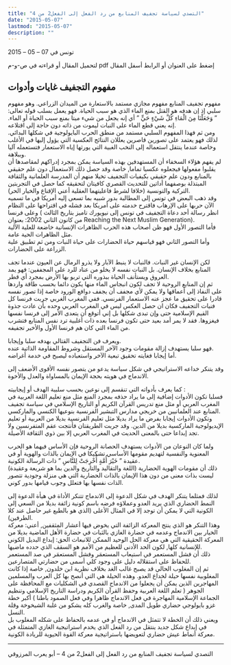 ```yaml
---
title: "التصدي لسياسة تجفيف المنابع من رد الفعل إلى الفعل2 من 4"
date: "2015-05-07"
lastmod: "2015-05-07"
description: ""
---
```

تونس في 07 – 05 – 2015

لتحميل المقال أو قراءته في ص-و-م pdf إضغط على العنوان أو الرابط أسفل المقال

## **مفهوم التجفيف غايات وأدوات**

مفهوم تجفيف المنابع مفهوم مجازي مستمد بالاستعارة من الميدان الزراعي. وهو مفهوم سلبي إذ إن هدفه هو القتل بمنع الماء الذي هو سبب الحياة. فهو يعمل بسلب قوله تعالى: ” وَجَعَلْنَا مِنَ الْمَاءِ كُلَّ شَيْءٍ حَيٍّ ” أي إنه يجعل من شيء ميتا بمنع سبب الحياة أو الماء. إنه يعني قطع الماء على النبات ليموت من ذاته دون حاجة إلى اقتلاعه.  
ومن ثم فهذا المفهوم السلبي مستمد من منطق الحرب البايولوجية في شكلها البدائي. لذلك فهو يعتمد على تصورين قاصرين يعللان النتائج العكسية التي يؤول إليها في الأغلب وخاصة عندما ينتقل استعماله إلى النخب الغبية التي يورثها إياه الاستعمار فتستعمله آليا وببلاهة.  
لم يفهم هؤلاء السخفاء أن المستهدفين بهذه السياسة يمكن بمجرد إدراكهم لمقاصدها أن يقلبوا مفعولها فيجعلوه عكسيا تماما, خاصة وقد حصل ذلك الاستعمال دون علم حقيقي بالمنابع ودون علم حقيقي بكيفيات التجفيف تخيلا منهم أن المدرسة العلمانية والثقافة المبتذلة بوصفهما أداتين للتحديث القصري كافيتان لتحقيقه كما حصل في التجربتين التركية والتونسية (خلافا لشرط فاعليتهما العقلية أعني الإقناع والخيار الحر).  
وقد ذهب البعض في تونس إلى المطالبة بدور شبيه بما تسعى إليه أمريكا في ما تسميه الآن حربها على الإرهاب فاقترح خدمته على أمريكا بعد فشله في اقتراحها على النظام وعلى فرنسا ( انظر رسالة أحد دعاة التجفيف في تونس إلى نيويورك تاميز بتاريخ الثالث من كانون الثاني 2002: بعنوان Reaching the Next Muslim Generation).  
فأما التصور الأول فهو ظن أصحاب هذه الحرب الظاهرات الإنسانية خاضعة للعلية الآلية مثل الظاهرات الحية عامة.  
وأما التصور الثاني فهو قياسهم حياة الحضارات على حياة النبات ومن ثم تطبيق علية الزراعة على الحضارات.

لكن الإنسان غير النبات. فالنبات لا ينبط الآبار ولا يذرو الرمال عن العيون عندما تجف المنابع بخلاف الإنسان. بل النبات نفسه لا يخلو من عناد للرد على المجففين: فهو يمد العروق ويستأنف الحياة ببذوره التي تربو بها الأرض بمجرد أي قطر.  
ثم إن المنابع الروحية لا تجف لكون انبجاس الماء منها يكون دائما بحسب طاقة واردها على النفاذ إلى أعماقها ولا يمكن لأي مجفف أن يجفف دوافع الورود خاصة إذا تصور نفسه قادرا على تحقيق ما عجز عنه الاستعمار الفرنسي. ففي المغرب الغربي جربت فرنسا كل فنيات التجفيف فكان ان حصل العكس ليس في المغرب العربي وحده بأن عادت جذوة القيم الإسلامية حتى وإن تبدى شكلها بل إني أتوقع أن يتعدى الأمر إلى فرنسا نفسها فيغزوها. فقد لا يمر أمد بعيد حتى تكون فرنسا بعده ذات أغلبية ترد نفس المنابع فتشرب من الماء التي كان هم فرنسا الأول والأخير تجفيفه.

ويعرف فن التجفيف القتالي بهدفه سلبا وإيجابا.  
فهو سلبا يستهدف إزالة مقومات وجود الآخر المستقل وشروط المقاومة الذاتية عنده.  
أما إيجابا فغايته تحقيق تبعية الآخر واستعباده ليصبح في خدمة أغراضه.

وقد يتنكر خداعه الاستراتيجي في شكل سياسة يدعو من يتصور نفسه الأقوى الأضعف إلى الاندماج في هويته بحجة الإيمان بالمساواة والعدل والأخوة.

كما يعرف بأدواته التي تنقسم إلى نوعين بحسب سلبية الهدف أو إيجابيته :  
فسلبا تكون الأدوات إضافية إلى ما يراد حذفه بمجرد المنع مثل منع تعليم اللغة العربية في المغرب العربي أو مثل منع تدريس القرآن الكريم أو التاريخ الإسلامي في سياسة تجفيف المنابع عند العلمانيين من خريجي مدارس التبشير الفرنسية بنوعيها الكنسي والماركسي.  
وتكون الأدوات إيجابا بفرض ما يراد بديلا مثل تعليم الفرنسية بديلا من العربية أو تعليم الإيديولوجية الماركسية بديلا من الدين. وقد جربت الطريقتان فأنتجت عقم المتفرنسين ولا تجد إبداعا حتى بالمعنى الحديث في المغرب العربي إلا بين ذوي الثقافة الأصيلة.

ولما كان النوعان من الأدوات يستهدف الحصانة الروحية فإن الأساس فيهما هو الحرب المعنوية والنفسية لتهديم مقومها الأساسي تشكيكا في الإيمان بالذات والهوية أو في عقيدة ” خَيْرَ أُمَّةٍ أُخْرِجَتْ لِلنَّاسِ ” ذات الرسالة الكونية.  
ذلك أن مقومات الهوية الحضارية (اللغة والتقاليد والتاريخ والدين بما هو شريعة وعقيدة) ليست بذات معنى من دون هذا الإيمان بالذات الحضارية التي هي منزلة وجودية تتصور الذات نفسها بها فتعلل وجوب قيامها بدور كوني.

لذلك فمثلما يتنكر الهدف في شكل الدعوة إلى الاندماج تتنكر الأداة في هيأة الدعوة إلى النمط الحضاري الذي يريد العدو وعملاؤه فرضه باسم كونية زائفة بديلا من السعي إلى الكونية التي لا يمكن أن توجد إلا في المثال الأعلى (الذي هو بالطبع غير حاصل عند كلا الطرفين).  
وهذا التنكر هو الذي ينتج المعركة الزائفة التي يخوض فيها أعشار المثقفين, أعني: معركة الخيار بين الاندماج وعدمه في حضارة الغازي بالثبات في حضارة الأهل الماضية بديلا من المعركة الحقيقية التي هي معركة الحل الوحيد الممكن للانبعاث الحق: إبداع البديل الكوني للإنسانية كلها, لكون الحد الأدنى للعظيم من الأمم هو السقف الذي حدده ماضيها.  
ذلك أن فشل المستعمر في استيعاب المستعمَر وفشل المستعمَر في صد المستعمر للحفاظ على استقلاله دليل على وجود كلي أسمى من حضارتي المتصارعين.  
ثم إن المغلوب الحالي قد يصبح غالب الغد بخلاف نظرية ابن خلدون, خاصة إذا كانت المغلوبية نفسها حيلة لخداع العدو. وهذه الحيلة هي التي أنصح بها كل العرب والمسلمين المهاجرين الذين يمكن أن يجعلوا من الاندماج القصدي في الشكليات مع المحافظة على الجوهر ( تعلم اللغة العربية وحفظ القرآن الكريم ودراسة التاريخ الإسلامي وتنظيم الجماعة الإسلامية المهاجرة في فعل الاندماج ظاهرا وفي فعل الصمود باطنا ) أكبر خطة غزو بايولوجي حضاري طويل المدى, خاصة والغرب كله يشكو من غلبة الشيخوخة وقلة النسل.  
ويعني ذلك أن الخطة لا تتمثل في الاندماج أو في عدمه بالحفاظ على شكله المغلوب بل في إبداع شكل جديد ينتقل من رد الفعل الذي يخدم استراتيجية الغازي المتمثلة في معركة أنماط عيش حضاري لتعويضها باستراتيجية معركة القوة الحيوية للريادة الكونية.

---

التصدي لسياسة تجفيف المنابع من رد الفعل إلى الفعل2 من 4 – أبو يعرب المرزوقي

###